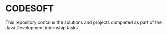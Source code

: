 # CODESOFT
This repository contains the solutions and projects completed as part of the Java Development internship tasks
